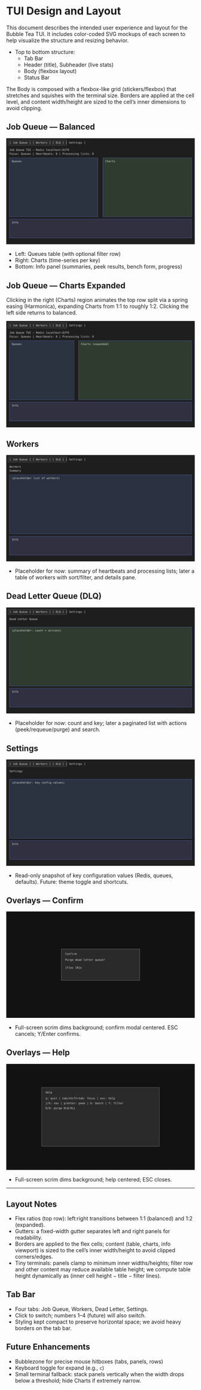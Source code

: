 # TUI Design and Layout

This document describes the intended user experience and layout for the Bubble Tea TUI. It includes color-coded SVG mockups of each screen to help visualize the structure and resizing behavior.

- Top to bottom structure:
  - Tab Bar
  - Header (title), Subheader (live stats)
  - Body (flexbox layout)
  - Status Bar

The Body is composed with a flexbox-like grid (stickers/flexbox) that stretches and squishes with the terminal size. Borders are applied at the cell level, and content width/height are sized to the cell’s inner dimensions to avoid clipping.

## Job Queue — Balanced

![Job Queue (Balanced)](images/job-balanced.svg)

- Left: Queues table (with optional filter row)
- Right: Charts (time-series per key)
- Bottom: Info panel (summaries, peek results, bench form, progress)

## Job Queue — Charts Expanded

Clicking in the right (Charts) region animates the top row split via a spring easing (Harmonica), expanding Charts from 1:1 to roughly 1:2. Clicking the left side returns to balanced.

![Job Queue (Expanded)](images/job-expanded.svg)

## Workers

![Workers](images/workers.svg)

- Placeholder for now: summary of heartbeats and processing lists; later a table of workers with sort/filter, and details pane.

## Dead Letter Queue (DLQ)

![Dead Letter Queue](images/dlq.svg)

- Placeholder for now: count and key; later a paginated list with actions (peek/requeue/purge) and search.

## Settings

![Settings](images/settings.svg)

- Read-only snapshot of key configuration values (Redis, queues, defaults). Future: theme toggle and shortcuts.

## Overlays — Confirm

![Confirm Overlay](images/overlay-confirm.svg)

- Full-screen scrim dims background; confirm modal centered. ESC cancels; Y/Enter confirms.

## Overlays — Help

![Help Overlay](images/overlay-help.svg)

- Full-screen scrim dims background; help centered; ESC closes.

---

## Layout Notes

- Flex ratios (top row): left:right transitions between 1:1 (balanced) and 1:2 (expanded).
- Gutters: a fixed-width gutter separates left and right panels for readability.
- Borders are applied to the flex cells; content (table, charts, info viewport) is sized to the cell’s inner width/height to avoid clipped corners/edges.
- Tiny terminals: panels clamp to minimum inner widths/heights; filter row and other content may reduce available table height; we compute table height dynamically as (inner cell height − title − filter lines).

## Tab Bar

- Four tabs: Job Queue, Workers, Dead Letter, Settings.
- Click to switch; numbers 1–4 (future) will also switch.
- Styling kept compact to preserve horizontal space; we avoid heavy borders on the tab bar.

## Future Enhancements

- Bubblezone for precise mouse hitboxes (tabs, panels, rows)
- Keyboard toggle for expand (e.g., `c`)
- Small terminal fallback: stack panels vertically when the width drops below a threshold; hide Charts if extremely narrow.

